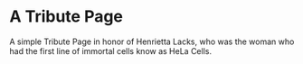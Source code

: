 # A Tribute Page
A simple Tribute Page in honor of Henrietta Lacks, who was the woman who had the first line of immortal cells know as HeLa Cells.


